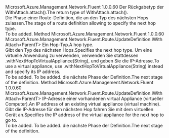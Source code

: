 <Type Name="IWithNextHopType&lt;ParentT&gt;" FullName="Microsoft.Azure.Management.Network.Fluent.Route.UpdateDefinition.IWithNextHopType&lt;ParentT&gt;">
  <TypeSignature Language="C#" Value="public interface IWithNextHopType&lt;ParentT&gt;" />
  <TypeSignature Language="ILAsm" Value=".class public interface auto ansi abstract IWithNextHopType`1&lt;ParentT&gt;" />
  <TypeSignature Language="DocId" Value="T:Microsoft.Azure.Management.Network.Fluent.Route.UpdateDefinition.IWithNextHopType`1" />
  <TypeSignature Language="VB.NET" Value="Public Interface IWithNextHopType(Of ParentT)" />
  <TypeSignature Language="F#" Value="type IWithNextHopType&lt;'ParentT&gt; = interface" />
  <AssemblyInfo>
    <AssemblyName>Microsoft.Azure.Management.Network.Fluent</AssemblyName>
    <AssemblyVersion>1.0.0.60</AssemblyVersion>
  </AssemblyInfo>
  <TypeParameters>
    <TypeParameter Name="ParentT" />
  </TypeParameters>
  <Interfaces />
  <Docs>
    <typeparam name="ParentT"><span data-ttu-id="1bbbe-101">Der Rückgabetyp der WithAttach.attach().</span><span class="sxs-lookup"><span data-stu-id="1bbbe-101">The return type of  WithAttach.attach().</span></span></typeparam>
    <summary>
            <span data-ttu-id="1bbbe-102">Die Phase einer Route-Definition, die an den Typ des nächsten Hops zulassen.</span><span class="sxs-lookup"><span data-stu-id="1bbbe-102">The stage of a route definition allowing to specify the next hop type.</span></span>
            </summary>
    <remarks>To be added.</remarks>
  </Docs>
  <Members>
    <Member MemberName="WithNextHop">
      <MemberSignature Language="C#" Value="public Microsoft.Azure.Management.Network.Fluent.Route.UpdateDefinition.IWithAttach&lt;ParentT&gt; WithNextHop (Microsoft.Azure.Management.Network.Fluent.Models.RouteNextHopType nextHopType);" />
      <MemberSignature Language="ILAsm" Value=".method public hidebysig newslot virtual instance class Microsoft.Azure.Management.Network.Fluent.Route.UpdateDefinition.IWithAttach`1&lt;!ParentT&gt; WithNextHop(class Microsoft.Azure.Management.Network.Fluent.Models.RouteNextHopType nextHopType) cil managed" />
      <MemberSignature Language="DocId" Value="M:Microsoft.Azure.Management.Network.Fluent.Route.UpdateDefinition.IWithNextHopType`1.WithNextHop(Microsoft.Azure.Management.Network.Fluent.Models.RouteNextHopType)" />
      <MemberSignature Language="VB.NET" Value="Public Function WithNextHop (nextHopType As RouteNextHopType) As IWithAttach(Of ParentT)" />
      <MemberSignature Language="F#" Value="abstract member WithNextHop : Microsoft.Azure.Management.Network.Fluent.Models.RouteNextHopType -&gt; Microsoft.Azure.Management.Network.Fluent.Route.UpdateDefinition.IWithAttach&lt;'ParentT&gt;" Usage="iWithNextHopType.WithNextHop nextHopType" />
      <MemberType>Method</MemberType>
      <AssemblyInfo>
        <AssemblyName>Microsoft.Azure.Management.Network.Fluent</AssemblyName>
        <AssemblyVersion>1.0.0.60</AssemblyVersion>
      </AssemblyInfo>
      <ReturnValue>
        <ReturnType>Microsoft.Azure.Management.Network.Fluent.Route.UpdateDefinition.IWithAttach&lt;ParentT&gt;</ReturnType>
      </ReturnValue>
      <Parameters>
        <Parameter Name="nextHopType" Type="Microsoft.Azure.Management.Network.Fluent.Models.RouteNextHopType" />
      </Parameters>
      <Docs>
        <param name="nextHopType"><span data-ttu-id="1bbbe-103">Ein Hop-Typ.</span><span class="sxs-lookup"><span data-stu-id="1bbbe-103">A hop type.</span></span></param>
        <summary>
            <span data-ttu-id="1bbbe-104">Gibt den Typ des nächsten Hops.</span><span class="sxs-lookup"><span data-stu-id="1bbbe-104">Specifies the next hop type.</span></span>
            <span data-ttu-id="1bbbe-105">Um eine virtuelle Anwendung zu verwenden, verwenden Sie stattdessen .withNextHopToVirtualAppliance(String), und geben Sie die IP-Adresse.</span><span class="sxs-lookup"><span data-stu-id="1bbbe-105">To use a virtual appliance, use  .withNextHopToVirtualAppliance(String) instead and specify its IP address.</span></span>
            </summary>
        <returns>To be added.</returns>
        <remarks>To be added.</remarks>
        <return><span data-ttu-id="1bbbe-106">die nächste Phase der Definition.</span><span class="sxs-lookup"><span data-stu-id="1bbbe-106">The next stage of the definition.</span></span></return>
      </Docs>
    </Member>
    <Member MemberName="WithNextHopToVirtualAppliance">
      <MemberSignature Language="C#" Value="public Microsoft.Azure.Management.Network.Fluent.Route.UpdateDefinition.IWithAttach&lt;ParentT&gt; WithNextHopToVirtualAppliance (string ipAddress);" />
      <MemberSignature Language="ILAsm" Value=".method public hidebysig newslot virtual instance class Microsoft.Azure.Management.Network.Fluent.Route.UpdateDefinition.IWithAttach`1&lt;!ParentT&gt; WithNextHopToVirtualAppliance(string ipAddress) cil managed" />
      <MemberSignature Language="DocId" Value="M:Microsoft.Azure.Management.Network.Fluent.Route.UpdateDefinition.IWithNextHopType`1.WithNextHopToVirtualAppliance(System.String)" />
      <MemberSignature Language="VB.NET" Value="Public Function WithNextHopToVirtualAppliance (ipAddress As String) As IWithAttach(Of ParentT)" />
      <MemberSignature Language="F#" Value="abstract member WithNextHopToVirtualAppliance : string -&gt; Microsoft.Azure.Management.Network.Fluent.Route.UpdateDefinition.IWithAttach&lt;'ParentT&gt;" Usage="iWithNextHopType.WithNextHopToVirtualAppliance ipAddress" />
      <MemberType>Method</MemberType>
      <AssemblyInfo>
        <AssemblyName>Microsoft.Azure.Management.Network.Fluent</AssemblyName>
        <AssemblyVersion>1.0.0.60</AssemblyVersion>
      </AssemblyInfo>
      <ReturnValue>
        <ReturnType>Microsoft.Azure.Management.Network.Fluent.Route.UpdateDefinition.IWithAttach&lt;ParentT&gt;</ReturnType>
      </ReturnValue>
      <Parameters>
        <Parameter Name="ipAddress" Type="System.String" />
      </Parameters>
      <Docs>
        <param name="ipAddress"><span data-ttu-id="1bbbe-107">IP-Adresse einer vorhandenen virtual Appliance (virtueller Computer).</span><span class="sxs-lookup"><span data-stu-id="1bbbe-107">An IP address of an existing virtual appliance (virtual machine).</span></span></param>
        <summary>
            <span data-ttu-id="1bbbe-108">Gibt die IP-Adresse für den nächsten Hop fahren Sie mit dem virtuellen Gerät an.</span><span class="sxs-lookup"><span data-stu-id="1bbbe-108">Specifies the IP address of the virtual appliance for the next hop to go to.</span></span>
            </summary>
        <returns>To be added.</returns>
        <remarks>To be added.</remarks>
        <return><span data-ttu-id="1bbbe-109">die nächste Phase der Definition.</span><span class="sxs-lookup"><span data-stu-id="1bbbe-109">The next stage of the definition.</span></span></return>
      </Docs>
    </Member>
  </Members>
</Type>